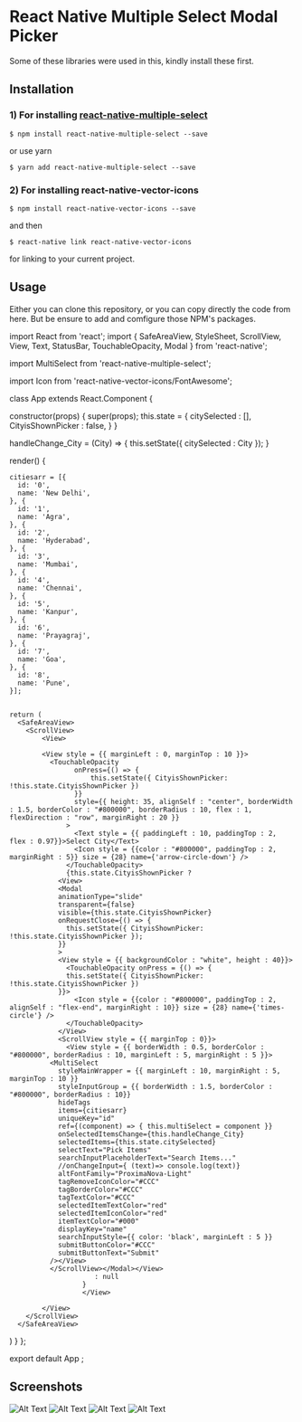 # React Native Multiple Select Modal Picker

Some of these libraries were used in this, kindly install these first. 

## Installation 

### 1) For installing [react-native-multiple-select](https://github.com/toystars/react-native-multiple-select)

`$ npm install react-native-multiple-select --save`

or use yarn

`$ yarn add react-native-multiple-select --save`

### 2) For installing react-native-vector-icons

`$ npm install react-native-vector-icons --save` 

and then

`$ react-native link react-native-vector-icons`

for linking to your current project.

## Usage

Either you can clone this repository, or you can copy directly the code from here. But be ensure to add and comfigure those NPM's packages.

import React from 'react';
import {
  SafeAreaView,
  StyleSheet,
  ScrollView,
  View,
  Text,
  StatusBar,
  TouchableOpacity,
  Modal
} from 'react-native';

import MultiSelect from 'react-native-multiple-select';

import Icon from 'react-native-vector-icons/FontAwesome';

class App extends React.Component {

  constructor(props) {
    super(props);
  this.state = {
    citySelected : [],
    CityisShownPicker : false,
  }
}

handleChange_City = (City) => {
  this.setState({ citySelected : City });
}


  render() {

    citiesarr = [{
      id: '0',
      name: 'New Delhi',
    }, {
      id: '1',
      name: 'Agra',
    }, {
      id: '2',
      name: 'Hyderabad',
    }, {
      id: '3',
      name: 'Mumbai',
    }, {
      id: '4',
      name: 'Chennai',
    }, {
      id: '5',
      name: 'Kanpur',
    }, {
      id: '6',
      name: 'Prayagraj',
    }, {
      id: '7',
      name: 'Goa',
    }, {
      id: '8',
      name: 'Pune',
    }];


    return (
      <SafeAreaView>
        <ScrollView>
            <View>

            <View style = {{ marginLeft : 0, marginTop : 10 }}>
              <TouchableOpacity
                    onPress={() => {
                        this.setState({ CityisShownPicker: !this.state.CityisShownPicker })
                    }}
                    style={{ height: 35, alignSelf : "center", borderWidth : 1.5, borderColor : "#800000", borderRadius : 10, flex : 1, flexDirection : "row", marginRight : 20 }}
                  >
                    <Text style = {{ paddingLeft : 10, paddingTop : 2, flex : 0.97}}>Select City</Text>
                    <Icon style = {{color : "#800000", paddingTop : 2, marginRight : 5}} size = {28} name={'arrow-circle-down'} />
                  </TouchableOpacity>
                  {this.state.CityisShownPicker ? 
                <View>
                <Modal
                animationType="slide"
                transparent={false}
                visible={this.state.CityisShownPicker}
                onRequestClose={() => {
                  this.setState({ CityisShownPicker: !this.state.CityisShownPicker });
                }}
                >
                <View style = {{ backgroundColor : "white", height : 40}}>
                  <TouchableOpacity onPress = {() => {
                  this.setState({ CityisShownPicker: !this.state.CityisShownPicker })
                }}>
                    <Icon style = {{color : "#800000", paddingTop : 2, alignSelf : "flex-end", marginRight : 10}} size = {28} name={'times-circle'} />
                  </TouchableOpacity>
                </View>
                <ScrollView style = {{ marginTop : 0}}>
                  <View style = {{ borderWidth : 0.5, borderColor : "#800000", borderRadius : 10, marginLeft : 5, marginRight : 5 }}>
              <MultiSelect
                styleMainWrapper = {{ marginLeft : 10, marginRight : 5, marginTop : 10 }}
                styleInputGroup = {{ borderWidth : 1.5, borderColor : "#800000", borderRadius : 10}}
                hideTags
                items={citiesarr}
                uniqueKey="id"
                ref={(component) => { this.multiSelect = component }}
                onSelectedItemsChange={this.handleChange_City}
                selectedItems={this.state.citySelected}
                selectText="Pick Items"
                searchInputPlaceholderText="Search Items..."
                //onChangeInput={ (text)=> console.log(text)}
                altFontFamily="ProximaNova-Light"
                tagRemoveIconColor="#CCC"
                tagBorderColor="#CCC"
                tagTextColor="#CCC"
                selectedItemTextColor="red"
                selectedItemIconColor="red"
                itemTextColor="#000"
                displayKey="name"
                searchInputStyle={{ color: 'black', marginLeft : 5 }}
                submitButtonColor="#CCC"
                submitButtonText="Submit"
              /></View>
              </ScrollView></Modal></View>
                         : null
                      }
                      </View>

            </View>
        </ScrollView>
      </SafeAreaView>
  )
  }
};

export default App ;


## Screenshots

![Alt Text](/1.png)    ![Alt Text](/2.png)   ![Alt Text](/3.png)  ![Alt Text](/4.png)
